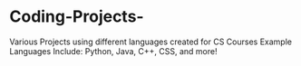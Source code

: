 # Coding-Projects-
Various Projects using different languages created for CS Courses
Example Languages Include: Python, Java, C++, CSS, and more!
